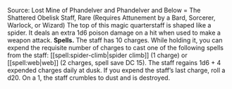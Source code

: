 Source: Lost Mine of Phandelver and Phandelver and Below = The Shattered Obelisk
Staff, Rare (Requires Attunement by a Bard, Sorcerer, Warlock, or Wizard)
The top of this magic quarterstaff is shaped like a spider. It deals an extra 1d6 poison damage on a hit when used to make a weapon attack.
**Spells.** The staff has 10 charges. While holding it, you can expend the requisite number of charges to cast one of the following spells from the staff: [[spell:spider-climb|spider climb]] (1 charge) or [[spell:web|web]] (2 charges, spell save DC 15).
The staff regains 1d6 + 4 expended charges daily at dusk. If you expend the staff’s last charge, roll a d20. On a 1, the staff crumbles to dust and is destroyed.